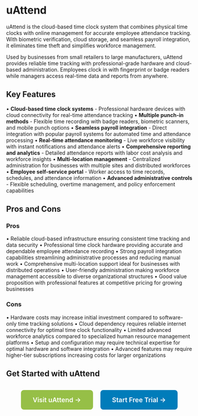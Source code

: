 # uAttend

uAttend is the cloud-based time clock system that combines physical time clocks with online management for accurate employee attendance tracking. With biometric verification, cloud storage, and seamless payroll integration, it eliminates time theft and simplifies workforce management.

Used by businesses from small retailers to large manufacturers, uAttend provides reliable time tracking with professional-grade hardware and cloud-based administration. Employees clock in with fingerprint or badge readers while managers access real-time data and reports from anywhere.

## Key Features

• **Cloud-based time clock systems** - Professional hardware devices with cloud connectivity for real-time attendance tracking
• **Multiple punch-in methods** - Flexible time recording with badge readers, biometric scanners, and mobile punch options
• **Seamless payroll integration** - Direct integration with popular payroll systems for automated time and attendance processing
• **Real-time attendance monitoring** - Live workforce visibility with instant notifications and attendance alerts
• **Comprehensive reporting and analytics** - Detailed attendance reports with labor cost analysis and workforce insights
• **Multi-location management** - Centralized administration for businesses with multiple sites and distributed workforces
• **Employee self-service portal** - Worker access to time records, schedules, and attendance information
• **Advanced administrative controls** - Flexible scheduling, overtime management, and policy enforcement capabilities

## Pros and Cons

### Pros
• Reliable cloud-based infrastructure ensuring consistent time tracking and data security
• Professional time clock hardware providing accurate and dependable employee attendance recording
• Strong payroll integration capabilities streamlining administrative processes and reducing manual work
• Comprehensive multi-location support ideal for businesses with distributed operations
• User-friendly administration making workforce management accessible to diverse organizational structures
• Good value proposition with professional features at competitive pricing for growing businesses

### Cons
• Hardware costs may increase initial investment compared to software-only time tracking solutions
• Cloud dependency requires reliable internet connectivity for optimal time clock functionality
• Limited advanced workforce analytics compared to specialized human resource management platforms
• Setup and configuration may require technical expertise for optimal hardware and software integration
• Advanced features may require higher-tier subscriptions increasing costs for larger organizations

## Get Started with uAttend

<div style="text-align: center; margin: 2rem 0;">
  <a href="https://www.uattend.com" target="_blank" rel="noopener noreferrer" style="display: inline-block; background: #96BF47; color: white; padding: 1rem 2rem; text-decoration: none; border-radius: 8px; font-weight: 600; font-size: 1.1rem; margin-right: 1rem;">Visit uAttend →</a>
  <a href="https://www.uattend.com/free-trial" target="_blank" rel="noopener noreferrer" style="display: inline-block; background: #007cba; color: white; padding: 1rem 2rem; text-decoration: none; border-radius: 8px; font-weight: 600; font-size: 1.1rem;">Start Free Trial →</a>
</div>